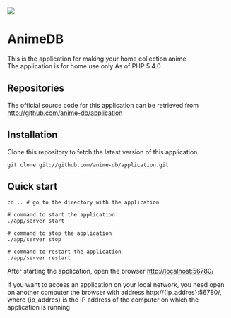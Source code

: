 <img src="http://anime-db.org/images/logo.jpg">

# AnimeDB #

This is the application for making your home collection anime<br/>
The application is for home use only
As of PHP 5.4.0

## Repositories ##

The official source code for this application can be retrieved from<br/>
<http://github.com/anime-db/application>

## Installation ##

Clone this repository to fetch the latest version of this application

    git clone git://github.com/anime-db/application.git

## Quick start ##

    cd .. # go to the directory with the application

    # command to start the application
    ./app/server start

    # command to stop the application
    ./app/server stop

    # command to restart the application
    ./app/server restart

After starting the application, open the browser <http://localhost:56780/>

If you want to access an application on your local network, you need open on another computer the browser with address http://{ip_addres}:56780/, where {ip_addres} is the IP address of the computer on which the application is running
